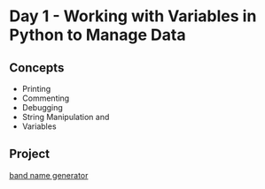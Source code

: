 # Day 1 - Working with Variables in Python to Manage Data

## Concepts

- Printing
- Commenting
- Debugging
- String Manipulation and
- Variables

## Project

[band name generator](main.py)